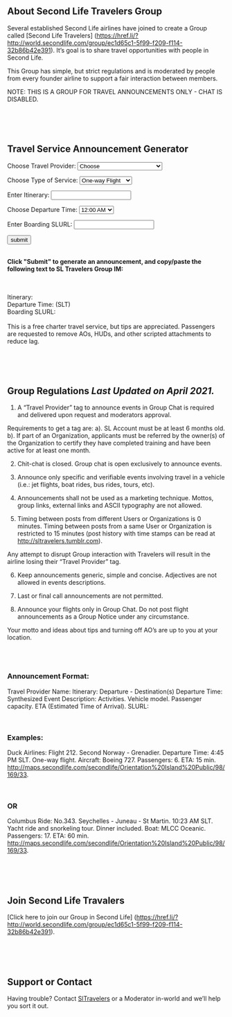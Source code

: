## About Second Life Travelers Group
Several established Second Life airlines have joined to create a Group called [Second Life Travelers] (https://href.li/?http://world.secondlife.com/group/ec1d65c1-5f99-f209-f114-32b86b42e391). It’s goal is to share travel opportunities with people in Second Life.

This Group has simple, but strict regulations and is moderated by people from every founder airline to support a fair interaction between members.

NOTE: THIS IS A GROUP FOR TRAVEL ANNOUNCEMENTS ONLY - CHAT IS DISABLED.


<br><br><br>

## Travel Service Announcement Generator


<script type="text/JavaScript">
        function showMessage(){
            var message = document.getElementById("provider").value;
            display_provider.innerHTML= message;
            var message = document.getElementById("service").value;
            display_service.innerHTML= message;
            var message = document.getElementById("itinerary").value;
            display_itinerary.innerHTML= message;
            var message = document.getElementById("time").value;
            display_time.innerHTML= message;
            var message = document.getElementById("slurl").value;
            display_slurl.innerHTML= message;

        }
    </script>
 
 

    
<p> Choose Travel Provider: <select id="provider"><option value="Choose">Choose</option><option value="Aeromiao">Aeromiao</option><option value="Air Satori">Air Satori</option><option value="Air Tennessee">Air Tennessee</option><option value="Aloha Skies">Aloha Skies</option><option value="AVATAIR">AVATAIR</option><option value="Aeolus Airlines">Aeolus Airlines</option><option value="Air Pukalani">Air Pukalani</option><option value="Avinair">Avinair</option><option value="Air Lexico">Air Lexico</option><option value="Air Liberta">Air Liberta</option><option value="AlNijad">AlNijad</option><option value="ANA">ANA</option><option value="Artic Air">Artic Air</option><option value="Air Korea">Air Korea</option><option value="Anubis Airways">Anubis Airways</option><option value="Axtra Airlines">Axtra Airlines</option><option value="Blazing Arrow">Blazing Arrow</option><option value="B &amp; B AIR">B &amp; B AIR</option><option value="Bikini Airways">Bikini Airways</option><option value="Blake Aeronautical">Blake Aeronautical</option><option value="Black Cat Aviation">Black Cat Aviation</option><option value="Black Sheep Commuter Air">Black Sheep Commuter Air</option><option value="Blake Air Transportation Ltd.">Blake Air Transportation Ltd.</option><option value="Blue Sky Airlines">Blue Sky Airlines</option><option value="Bluejet Airways">Bluejet Airways</option><option value="Braathens S‧A‧F‧E">Braathens S‧A‧F‧E</option><option value="Brazilian Airlines">Brazilian Airlines</option><option value="Bush Flying Unlimited">Bush Flying Unlimited</option><option value="Celinair">Celinair</option><option value="Central Airlines">Central Airlines</option><option value="Costello Charters">Costello Charters</option><option value="Cat in the Air">Cat in the Air</option><option value="C&amp;K International Airlines">C&amp;K International Airlines</option><option value="Disast Air">Disast Air</option><option value="Domi Airways">Domi Airways</option><option value="Dragonair">Dragonair</option><option value="Eagle Airways">Eagle Airways</option><option value="Eastern Airlines">Eastern Airlines</option><option value="Exotic Charters">Exotic Charters</option><option value="Flux Airlines">Flux Airlines</option><option value="flyUSS">flyUSS</option><option value="Freight Dogs Air Cargo">Freight Dogs Air Cargo</option><option value="Galy Airlines">Galy Airlines</option><option value="Gorlanova Airways">Gorlanova Airways</option><option value="GridBlue">GridBlue</option><option value="GridEx">GridEx</option><option value="Gridnet Airways">Gridnet Airways</option><option value="GridTrotter Airlines">GridTrotter Airlines</option><option value="GridWide Airways">GridWide Airways</option><option value="Harmaa Susia Airlines">Harmaa Susia Airlines</option><option value="HitCorp International Aviation">HitCorp International Aviation</option><option value="International Airlines">International Airlines</option><option value="Iberia Airways">Iberia Airways</option><option value="Island Hopper Tours">Island Hopper Tours</option><option value="Infinity Air &amp; Sea">Infinity Air &amp; Sea</option><option value="interBlake sea islands">interBlake sea islands</option><option value="Irelandia Airlines">Irelandia Airlines</option><option value="Japan Airlines">Japan Airlines</option><option value="Jazz Airways">Jazz Airways</option><option value="Kowalski Air">Kowalski Air</option><option value="KuriAir">KuriAir</option><option value="Kenair">Kenair</option><option value="Kousara's Charters">Kousara's Charters</option><option value="Last Frontier Air Taxi Service">Last Frontier Air Taxi Service</option><option value="Linden Airways">Linden Airways</option><option value="Lufthansa">Lufthansa</option><option value="Madison Airlines">Madison Airlines</option><option value="Munchkin Air">Munchkin Air</option><option value="MAGEK Airlines">MAGEK Airlines</option><option value="Mahalo Airlines">Mahalo Airlines</option><option value="Metro Helo">Metro Helo</option><option value="Anastasia Air">Anastasia Air</option><option value="Nightfire Air">Nightfire Air</option><option value="Never Come Back Airlines">Never Come Back Airlines</option><option value="Nihon Air">Nihon Air</option><option value="Napoli Air">Napoli Air</option><option value="Ocean Air">Ocean Air</option><option value="One Airlines">One Airlines</option><option value="Online">Online</option><option value="OK AIR">OK AIR</option><option value="Paraside Airlines">Paraside Airlines</option><option value="PczAirlines">PczAirlines</option><option value="Philippine Airlines">Philippine Airlines</option><option value="Phoenix Flying Tours">Phoenix Flying Tours</option><option value="Rebel Air Charter Service">Rebel Air Charter Service</option><option value="Retro Travel Airways">Retro Travel Airways</option><option value="Rising Phoenix Travel">Rising Phoenix Travel</option><option value="Red Wings Airline">Red Wings Airline</option><option value="S&amp;B Airways">S&amp;B Airways</option><option value="Saint Martin Airways">Saint Martin Airways</option><option value="Scenic Express">Scenic Express</option><option value="Second Air">Second Air</option><option value="Seneca Air">Seneca Air</option><option value="Silver Stream Airlines">Silver Stream Airlines</option><option value="SkyPlus Airlines">SkyPlus Airlines</option><option value="SL Virgin Express">SL Virgin Express</option><option value="Sky Shark">Sky Shark</option><option value="SLCS Airlines">SLCS Airlines</option><option value="SP Flying">SP Flying</option><option value="Spartan Air">Spartan Air</option><option value="Sharp Airways">Sharp Airways</option><option value="Trans-Mainland">Trans-Mainland</option><option value="Tropical Airline">Tropical Airline</option><option value="Tropical Dream">Tropical Dream</option><option value="Tropics Airways">Tropics Airways</option><option value="Unity Airlines">Unity Airlines</option><option value="VIAVAI TAXI SERVICE">VIAVAI TAXI SERVICE</option><option value="Vulture Air">Vulture Air</option><option value="Volaris">Volaris</option><option value="Vertical Air">Vertical Air</option><option value="Visit Second Norway">Visit Second Norway</option><option value="X-clusive Airways">X-clusive Airways</option><option value="YELLOW AIR TAXI">YELLOW AIR TAXI</option><option value="Yggdrasil Air">Yggdrasil Air</option></select></p>
  
<p> Choose Type of Service: <select id="service"><option value="One-way Flight">One-way Flight</option><option value="Round-trip Flight">Round-trip Flight</option><option value="Boat Ride">Boat Ride</option><option value="Bus Ride">Bus Ride</option><option value="Skydiving Flight">Skydiving Flight</option></select></p>
             
<p>Enter Itinerary: <input type="text" id="itinerary"></p>

<p> Choose Departure Time: <select id="time"><option value="12:00 AM">12:00 AM</option><option value="12:10 AM">12:10 AM</option><option value="12:20 AM">12:20 AM</option><option value="12:30 AM">12:30 AM</option><option value="12:40 AM">12:40 AM</option><option value="12:50 AM">12:50 AM</option><option value="01:00 AM">01:00 AM</option><option value="01:10 AM">01:10 AM</option><option value="01:20 AM">01:20 AM</option><option value="01:30 AM">01:30 AM</option><option value="01:40 AM">01:40 AM</option><option value="01:50 AM">01:50 AM</option><option value="02:00 AM">02:00 AM</option><option value="02:10 AM">02:10 AM</option><option value="02:20 AM">02:20 AM</option><option value="02:30 AM">02:30 AM</option><option value="02:40 AM">02:40 AM</option><option value="02:50 AM">02:50 AM</option><option value="03:00 AM">03:00 AM</option><option value="03:10 AM">03:10 AM</option><option value="03:20 AM">03:20 AM</option><option value="03:30 AM">03:30 AM</option><option value="03:40 AM">03:40 AM</option><option value="03:50 AM">03:50 AM</option><option value="04:00 AM">04:00 AM</option><option value="04:10 AM">04:10 AM</option><option value="04:20 AM">04:20 AM</option><option value="04:30 AM">04:30 AM</option><option value="04:40 AM">04:40 AM</option><option value="04:50 AM">04:50 AM</option><option value="05:00 AM">05:00 AM</option><option value="05:10 AM">05:10 AM</option><option value="05:20 AM">05:20 AM</option><option value="05:30 AM">05:30 AM</option><option value="05:40 AM">05:40 AM</option><option value="05:50 AM">05:50 AM</option><option value="06:00 AM">06:00 AM</option><option value="06:10 AM">06:10 AM</option><option value="06:20 AM">06:20 AM</option><option value="06:30 AM">06:30 AM</option><option value="06:40 AM">06:40 AM</option><option value="06:50 AM">06:50 AM</option><option value="07:00 AM">07:00 AM</option><option value="07:10 AM">07:10 AM</option><option value="07:20 AM">07:20 AM</option><option value="07:30 AM">07:30 AM</option><option value="07:40 AM">07:40 AM</option><option value="07:50 AM">07:50 AM</option><option value="08:00 AM">08:00 AM</option><option value="08:10 AM">08:10 AM</option><option value="08:20 AM">08:20 AM</option><option value="08:30 AM">08:30 AM</option><option value="08:40 AM">08:40 AM</option><option value="08:50 AM">08:50 AM</option><option value="09:00 AM">09:00 AM</option><option value="09:10 AM">09:10 AM</option><option value="09:20 AM">09:20 AM</option><option value="09:30 AM">09:30 AM</option><option value="09:40 AM">09:40 AM</option><option value="09:50 AM">09:50 AM</option><option value="10:00 AM">10:00 AM</option><option value="10:10 AM">10:10 AM</option><option value="10:20 AM">10:20 AM</option><option value="10:30 AM">10:30 AM</option><option value="10:40 AM">10:40 AM</option><option value="10:50 AM">10:50 AM</option><option value="11:00 AM">11:00 AM</option><option value="11:10 AM">11:10 AM</option><option value="11:20 AM">11:20 AM</option><option value="11:30 AM">11:30 AM</option><option value="11:40 AM">11:40 AM</option><option value="11:50 AM">11:50 AM</option><option value="12:00 PM">12:00 PM</option><option value="12:10 PM">12:10 PM</option><option value="12:20 PM">12:20 PM</option><option value="12:30 PM">12:30 PM</option><option value="12:40 PM">12:40 PM</option><option value="12:50 PM">12:50 PM</option><option value="01:00 PM">01:00 PM</option><option value="01:10 PM">01:10 PM</option><option value="01:20 PM">01:20 PM</option><option value="01:30 PM">01:30 PM</option><option value="01:40 PM">01:40 PM</option><option value="01:50 PM">01:50 PM</option><option value="02:00 PM">02:00 PM</option><option value="02:10 PM">02:10 PM</option><option value="02:20 PM">02:20 PM</option><option value="02:30 PM">02:30 PM</option><option value="02:40 PM">02:40 PM</option><option value="02:50 PM">02:50 PM</option><option value="03:00 PM">03:00 PM</option><option value="03:10 PM">03:10 PM</option><option value="03:20 PM">03:20 PM</option><option value="03:30 PM">03:30 PM</option><option value="03:40 PM">03:40 PM</option><option value="03:50 PM">03:50 PM</option><option value="04:00 PM">04:00 PM</option><option value="04:10 PM">04:10 PM</option><option value="04:20 PM">04:20 PM</option><option value="04:30 PM">04:30 PM</option><option value="04:40 PM">04:40 PM</option><option value="04:50 PM">04:50 PM</option><option value="05:00 PM">05:00 PM</option><option value="05:10 PM">05:10 PM</option><option value="05:20 PM">05:20 PM</option><option value="05:30 PM">05:30 PM</option><option value="05:40 PM">05:40 PM</option><option value="05:50 PM">05:50 PM</option><option value="06:00 PM">06:00 PM</option><option value="06:10 PM">06:10 PM</option><option value="06:20 PM">06:20 PM</option><option value="06:30 PM">06:30 PM</option><option value="06:40 PM">06:40 PM</option><option value="06:50 PM">06:50 PM</option><option value="07:00 PM">07:00 PM</option><option value="07:10 PM">07:10 PM</option><option value="07:20 PM">07:20 PM</option><option value="07:30 PM">07:30 PM</option><option value="07:40 PM">07:40 PM</option><option value="07:50 PM">07:50 PM</option><option value="08:00 PM">08:00 PM</option><option value="08:10 PM">08:10 PM</option><option value="08:20 PM">08:20 PM</option><option value="08:30 PM">08:30 PM</option><option value="08:40 PM">08:40 PM</option><option value="08:50 PM">08:50 PM</option><option value="09:00 PM">09:00 PM</option><option value="09:10 PM">09:10 PM</option><option value="09:20 PM">09:20 PM</option><option value="09:30 PM">09:30 PM</option><option value="09:40 PM">09:40 PM</option><option value="09:50 PM">09:50 PM</option><option value="10:00 PM">10:00 PM</option><option value="10:10 PM">10:10 PM</option><option value="10:20 PM">10:20 PM</option><option value="10:30 PM">10:30 PM</option><option value="10:40 PM">10:40 PM</option><option value="10:50 PM">10:50 PM</option><option value="11:00 PM">11:00 PM</option><option value="11:10 PM">11:10 PM</option><option value="11:20 PM">11:20 PM</option><option value="11:30 PM">11:30 PM</option><option value="11:40 PM">11:40 PM</option><option value="11:50 PM">11:50 PM</option></select></p>
             
             
<p>Enter Boarding SLURL: <input type="text" id="slurl"></p>


<div><input type="button" onclick="showMessage()" value="submit" /></div> <br>


<p style="text-align: left;"> <strong>Click "Submit" to generate an announcement, and copy/paste the following text to SL Travelers Group IM:</strong></p>


<div class="author-box">
<span id="display_provider"></span> <br><span id="display_service"></span> <br>
Itinerary: <span id="display_itinerary"></span> <br>
Departure Time: <span id="display_time"></span> (SLT) <br>
Boarding SLURL: <span id="display_slurl"></span> <br><br>
This is a free charter travel service, but tips are appreciated. Passengers are requested to remove AOs, HUDs, and other scripted attachments to reduce lag.
</div>



<br><br><br>


## Group Regulations _Last Updated on April 2021._

1. A “Travel Provider” tag to announce events in Group Chat is required and delivered upon request and moderators approval.

Requirements to get a tag are: a). SL Account must be at least 6 months old. b). If part of an Organization, applicants must be referred by the owner(s) of the Organization to certify they have completed training and have been active for at least one month.

2. Chit-chat is closed. Group chat is open exclusively to announce events.

3. Announce only specific and verifiable events involving travel in a vehicle (i.e.: jet flights, boat rides, bus rides, tours, etc).

4. Announcements shall not be used as a marketing technique. Mottos, group links, external links and ASCII typography are not allowed.

5. Timing between posts from different Users or Organizations is 0 minutes. Timing between posts from a same User or Organization is restricted to 15 minutes (post history with time stamps can be read at http://sltravelers.tumblr.com).

Any attempt to disrupt Group interaction with Travelers will result in the airline losing their “Travel Provider” tag.

6. Keep announcements generic, simple and concise. Adjectives are not allowed in  events descriptions.

7. Last or final call announcements are not permitted.

8. Announce your flights only in Group Chat. Do not post flight announcements as a Group Notice under any circumstance.

Your motto and ideas about tips and turning off AO’s are up to you at your location.

<br><br>

### Announcement Format:

Travel Provider Name:
Itinerary: Departure - Destination(s)
Departure Time:
Synthesized Event Description: Activities. Vehicle model. Passenger capacity. ETA (Estimated Time of Arrival).
SLURL:

<br>

### Examples:

Duck Airlines: Flight 212.
Second Norway - Grenadier.
Departure Time: 4:45 PM SLT.
One-way flight. Aircraft: Boeing 727. Passengers: 6. ETA: 15 min.
http://maps.secondlife.com/secondlife/Orientation%20Island%20Public/98/169/33.

<br>

### OR

Columbus Ride: No.343.
Seychelles - Juneau - St Martin.
10:23 AM SLT.
Yacht ride and snorkeling tour. Dinner included. Boat: MLCC Oceanic. Passengers: 17. ETA: 60 min.
http://maps.secondlife.com/secondlife/Orientation%20Island%20Public/98/169/33.



<br><br><br>

## Join Second Life Travalers

[Click here to join our Group in Second Life] (https://href.li/?http://world.secondlife.com/group/ec1d65c1-5f99-f209-f114-32b86b42e391).


<br><br><br>

## Support or Contact

Having trouble? Contact [SlTravelers](https://my.secondlife.com/sltravelers) or a Moderator in-world and we’ll help you sort it out.
